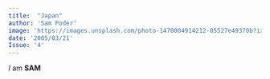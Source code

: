 ```yaml
---
title:  "Japan"
author: 'Sam Poder'
image: 'https://images.unsplash.com/photo-1470004914212-05527e49370b?ixlib=rb-1.2.1&ixid=eyJhcHBfaWQiOjEyMDd9&auto=format&fit=crop&w=2126&q=80'
date: '2005/03/21'
Issue: '4'
---
```


*I* am **SAM**
